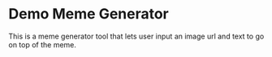 # Demo Meme Generator
 This is a meme generator tool that lets user input an image url and text to go on top of the meme.
